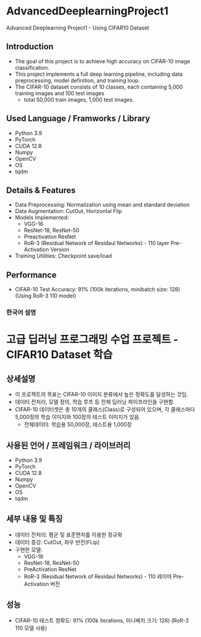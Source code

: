 # AdvancedDeeplearningProject1
Advanced Deeplearning Project1 - Using CIFAR10 Dataset


## Introduction
- The goal of this project is to achieve high accuracy on CIFAR-10 image classification.
- This project implements a full deep learning pipeline, including data preprocessing, model definition, and training loop.
- The CIFAR-10 dataset consists of 10 classes, each containing 5,000 training images and 100 test images
    - total 50,000 train images, 1,000 test images.


## Used Language / Framworks / Library
- Python 3.9
- PyTorch
- CUDA 12.8
- Numpy
- OpenCV
- OS
- tqdm


## Details & Features
- Data Preprocessing: Normalization using mean and standard deviation
- Data Augmentation: CutOut, Horizontal Flip
- Models Implemented:
    - VGG-16
    - ResNet-18, ResNet-50
    - Preactivation ResNet
    - RoR-3 (Residual Network of Residaul Networks) - 110 layer Pre-Activation Version
- Training Utilities: Checkpoint save/load


## Performance
- CIFAR-10 Test Accuracy: 91% (100k iterations, minibatch  size: 128) (Using RoR-3 110 model)



### 한국어 설명

# 고급 딥러닝 프로그래밍 수업 프로젝트 - CIFAR10 Dataset 학습

## 상세설명
- 이 프로젝트의 목표는 CIFAR-10 이미지 분류에서 높은 정확도를 달성하는 것임.
- 데이터 전처리, 모델 정의, 학습 루프 등 전체 딥러닝 파이프라인을 구현함.
- CIFAR-10 데이터셋은 총 10개의 클래스(Class)로 구성되어 있으며, 각 클래스마다 5,000장의 학습 이미지와 100장의 테스트 이미지가 있음.
    - 전체데이터: 학습용 50,000장, 테스트용 1,000장


## 사용된 언어 / 프레임워크 / 라이브러리
- Python 3.9
- PyTorch
- CUDA 12.8
- Numpy
- OpenCV
- OS
- tqdm


## 세부 내용 및 특징
- 데이터 전처리: 평균 및 표준편차를 이용한 정규화
- 데이터 증강: CutOut, 좌우 반전(FLip)
- 구현한 모델:
    - VGG-16
    - ResNet-18, ResNet-50
    - PreActivation ResNet
    - RoR-3 (Residual Network of Residaul Networks) - 110 레이어 Pre-Activation 버전


## 성능
- CIFAR-10 테스트 정확도: 91% (100k iterations, 미니배치 크기: 128) (RoR-3 110 모델 사용)

